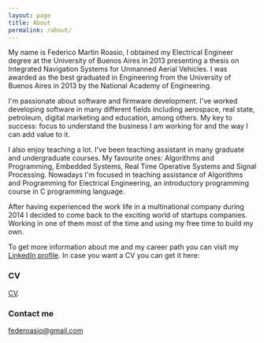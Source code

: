 ```yaml
---
layout: page
title: About
permalink: /about/
---
```


My name is Federico Martin Roasio, I obtained my Electrical Engineer degree at the University of Buenos Aires in 2013 presenting a thesis on Integrated Navigation Systems for Unmanned Aerial Vehicles. I was awarded as the best graduated in Engineering from the University of Buenos Aires in 2013 by the National Academy of Engineering.

I'm passionate about software and firmware development. I've worked developing software in many different fields including aerospace, real state, petroleum, digital marketing and education, among others. My key to success: focus to understand the business I am working for and the way I can add value to it.

I also enjoy teaching a lot. I've been teaching assistant in many graduate and undergraduate courses. My favourite ones: Algorithms and Programming, Embedded Systems, Real Time Operative Systems and Signal Processing. Nowadays I'm focused in teaching assistance of Algorithms and Programming for Electrical Engineering, an introductory programming course in C programming language.

After having experienced the work life in a multinational company during 2014 I decided to come back to the exciting world of startups companies. Working in one of them most of the time and using my free time to build my own.

To get more information about me and my career path you can visit my [LinkedIn profile](http://linkedin.com/in/froasio). In case you want a CV you can get it here:

### CV

[CV](https://github.com/froasio/CV/raw/master/CV_Medium/FedericoRoasio.pdf).

### Contact me

[federoasio@gmail.com](mailto:federoasio@gmail.com)
